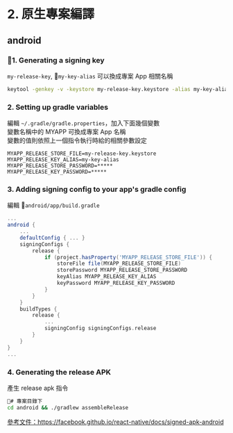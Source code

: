 # 2. 原生專案編譯

## android

### 1. Generating a signing key

`my-release-key`, `my-key-alias` 可以換成專案 App 相關名稱

```bash
keytool -genkey -v -keystore my-release-key.keystore -alias my-key-alias -keyalg RSA -keysize 2048 -validity 10000
```

### 2. Setting up gradle variables

編輯 `~/.gradle/gradle.properties`，加入下面幾個變數  
變數名稱中的 MYAPP 可換成專案 App 名稱  
變數的值則依照上一個指令執行時給的相關參數設定

```text
MYAPP_RELEASE_STORE_FILE=my-release-key.keystore
MYAPP_RELEASE_KEY_ALIAS=my-key-alias
MYAPP_RELEASE_STORE_PASSWORD=*****
MYAPP_RELEASE_KEY_PASSWORD=*****
```

### 3. Adding signing config to your app's gradle config

編輯 `android/app/build.gradle`

```gradle
...
android {
    ...
    defaultConfig { ... }
    signingConfigs {
        release {
            if (project.hasProperty('MYAPP_RELEASE_STORE_FILE')) {
                storeFile file(MYAPP_RELEASE_STORE_FILE)
                storePassword MYAPP_RELEASE_STORE_PASSWORD
                keyAlias MYAPP_RELEASE_KEY_ALIAS
                keyPassword MYAPP_RELEASE_KEY_PASSWORD
            }
        }
    }
    buildTypes {
        release {
            ...
            signingConfig signingConfigs.release
        }
    }
}
...
```

### 4. Generating the release APK

產生 release apk 指令

```bash
# 專案目錄下
cd android && ./gradlew assembleRelease
```

[參考文件：<https://facebook.github.io/react-native/docs/signed-apk-android>](https://facebook.github.io/react-native/docs/signed-apk-android)
